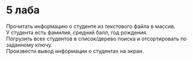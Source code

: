 # 5 лаба

Прочитать информацию о студенте из текстового файла в массив.  
У студента есть фамилия, средний балл, год рождения.  
Погрузить всех студентов в список/дерево поиска и отсортировать по заданному ключу.  
Произвести вывод информации о студентах на экран.
